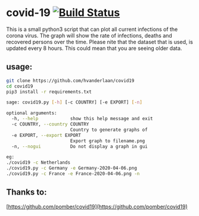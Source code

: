 # covid-19 [![Build Status](https://travis-ci.org/hvanderlaan/covid19.svg?branch=master)](https://travis-ci.org/hvanderlaan/covid19)

This is a small python3 script that can plot all current infections of the corona virus. The graph will show the rate of infections, deaths and recovered persons over the time. Please nite that the dataset that is used, is updated every 8 hours. This could mean that you are seeing older data.

## usage:

``` bash
git clone https://github.com/hvanderlaan/covid19
cd covid19
pip3 install -r requirements.txt

sage: covid19.py [-h] [-c COUNTRY] [-e EXPORT] [-n]

optional arguments:
  -h, --help            show this help message and exit
  -c COUNTRY, --country COUNTRY
                        Country to generate graphs of
  -e EXPORT, --export EXPORT
                        Export graph to filename.png
  -n, --nogui           Do not display a graph in gui

eg:
./covid19 -c Netherlands
./covid19.py -c Germany -e Germany-2020-04-06.png
./covid19.py -c France -e France-2020-04-06.png -n
```

## Thanks to:

[https://github.com/pomber/covid19](https://github.com/pomber/covid19)
